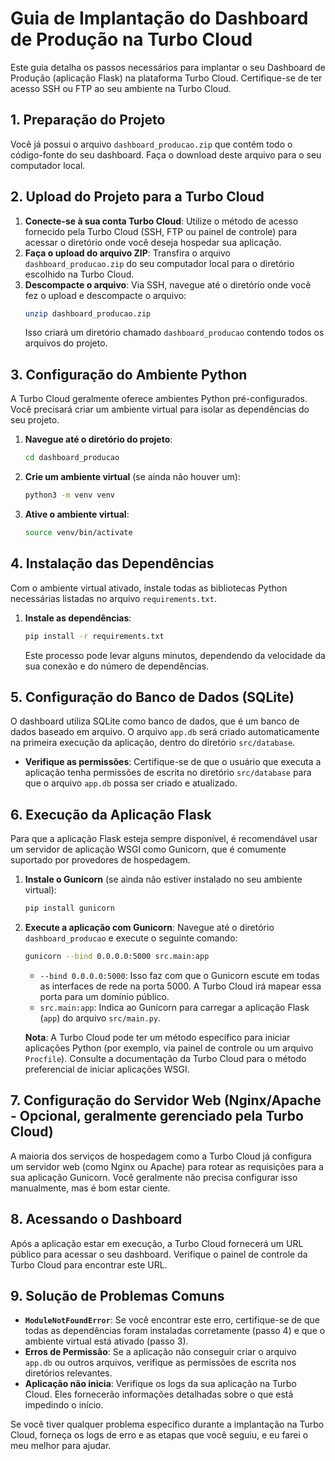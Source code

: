 # Guia de Implantação do Dashboard de Produção na Turbo Cloud

Este guia detalha os passos necessários para implantar o seu Dashboard de Produção (aplicação Flask) na plataforma Turbo Cloud. Certifique-se de ter acesso SSH ou FTP ao seu ambiente na Turbo Cloud.

## 1. Preparação do Projeto

Você já possui o arquivo `dashboard_producao.zip` que contém todo o código-fonte do seu dashboard. Faça o download deste arquivo para o seu computador local.

## 2. Upload do Projeto para a Turbo Cloud

1.  **Conecte-se à sua conta Turbo Cloud**: Utilize o método de acesso fornecido pela Turbo Cloud (SSH, FTP ou painel de controle) para acessar o diretório onde você deseja hospedar sua aplicação.
2.  **Faça o upload do arquivo ZIP**: Transfira o arquivo `dashboard_producao.zip` do seu computador local para o diretório escolhido na Turbo Cloud.
3.  **Descompacte o arquivo**: Via SSH, navegue até o diretório onde você fez o upload e descompacte o arquivo:
    ```bash
    unzip dashboard_producao.zip
    ```
    Isso criará um diretório chamado `dashboard_producao` contendo todos os arquivos do projeto.

## 3. Configuração do Ambiente Python

A Turbo Cloud geralmente oferece ambientes Python pré-configurados. Você precisará criar um ambiente virtual para isolar as dependências do seu projeto.

1.  **Navegue até o diretório do projeto**:
    ```bash
    cd dashboard_producao
    ```
2.  **Crie um ambiente virtual** (se ainda não houver um):
    ```bash
    python3 -m venv venv
    ```
3.  **Ative o ambiente virtual**:
    ```bash
    source venv/bin/activate
    ```

## 4. Instalação das Dependências

Com o ambiente virtual ativado, instale todas as bibliotecas Python necessárias listadas no arquivo `requirements.txt`.

1.  **Instale as dependências**:
    ```bash
    pip install -r requirements.txt
    ```
    Este processo pode levar alguns minutos, dependendo da velocidade da sua conexão e do número de dependências.

## 5. Configuração do Banco de Dados (SQLite)

O dashboard utiliza SQLite como banco de dados, que é um banco de dados baseado em arquivo. O arquivo `app.db` será criado automaticamente na primeira execução da aplicação, dentro do diretório `src/database`.

*   **Verifique as permissões**: Certifique-se de que o usuário que executa a aplicação tenha permissões de escrita no diretório `src/database` para que o arquivo `app.db` possa ser criado e atualizado.

## 6. Execução da Aplicação Flask

Para que a aplicação Flask esteja sempre disponível, é recomendável usar um servidor de aplicação WSGI como Gunicorn, que é comumente suportado por provedores de hospedagem.

1.  **Instale o Gunicorn** (se ainda não estiver instalado no seu ambiente virtual):
    ```bash
    pip install gunicorn
    ```
2.  **Execute a aplicação com Gunicorn**: Navegue até o diretório `dashboard_producao` e execute o seguinte comando:
    ```bash
    gunicorn --bind 0.0.0.0:5000 src.main:app
    ```
    *   `--bind 0.0.0.0:5000`: Isso faz com que o Gunicorn escute em todas as interfaces de rede na porta 5000. A Turbo Cloud irá mapear essa porta para um domínio público.
    *   `src.main:app`: Indica ao Gunicorn para carregar a aplicação Flask (`app`) do arquivo `src/main.py`.

    **Nota**: A Turbo Cloud pode ter um método específico para iniciar aplicações Python (por exemplo, via painel de controle ou um arquivo `Procfile`). Consulte a documentação da Turbo Cloud para o método preferencial de iniciar aplicações WSGI.

## 7. Configuração do Servidor Web (Nginx/Apache - Opcional, geralmente gerenciado pela Turbo Cloud)

A maioria dos serviços de hospedagem como a Turbo Cloud já configura um servidor web (como Nginx ou Apache) para rotear as requisições para a sua aplicação Gunicorn. Você geralmente não precisa configurar isso manualmente, mas é bom estar ciente.

## 8. Acessando o Dashboard

Após a aplicação estar em execução, a Turbo Cloud fornecerá um URL público para acessar o seu dashboard. Verifique o painel de controle da Turbo Cloud para encontrar este URL.

## 9. Solução de Problemas Comuns

*   **`ModuleNotFoundError`**: Se você encontrar este erro, certifique-se de que todas as dependências foram instaladas corretamente (passo 4) e que o ambiente virtual está ativado (passo 3).
*   **Erros de Permissão**: Se a aplicação não conseguir criar o arquivo `app.db` ou outros arquivos, verifique as permissões de escrita nos diretórios relevantes.
*   **Aplicação não inicia**: Verifique os logs da sua aplicação na Turbo Cloud. Eles fornecerão informações detalhadas sobre o que está impedindo o início.

Se você tiver qualquer problema específico durante a implantação na Turbo Cloud, forneça os logs de erro e as etapas que você seguiu, e eu farei o meu melhor para ajudar.

